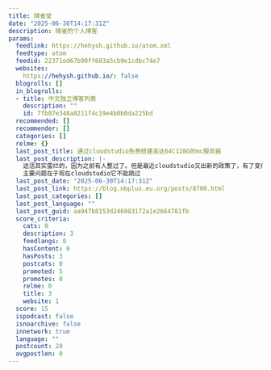 ```yaml
---
title: 晴雀堂
date: "2025-06-30T14:17:31Z"
description: 晴雀的个人博客
params:
  feedlink: https://hehysh.github.io/atom.xml
  feedtype: atom
  feedid: 22371ed67b99ff603a5cb9e1cdbc74e7
  websites:
    https://hehysh.github.io/: false
  blogrolls: []
  in_blogrolls:
  - title: 中文独立博客列表
    description: ""
    id: 7fb87e348a8211f4c19e4b0b0da225bd
  recommended: []
  recommender: []
  categories: []
  relme: {}
  last_post_title: 通过cloudstudio免费搭建高达64C128G的mc服务器
  last_post_description: |-
    这活其实蛮烂的，因为之前有人整过了。但是最近cloudstudio又出新的政策了，有了变化，所以觉得可以再整一整。
    主要问题在于现在cloudstudio它不能跳过
  last_post_date: "2025-06-30T14:17:31Z"
  last_post_link: https://blog.nbplus.eu.org/posts/8700.html
  last_post_categories: []
  last_post_language: ""
  last_post_guid: aa947b8153d246983172a1e2664781fb
  score_criteria:
    cats: 0
    description: 3
    feedlangs: 0
    hasContent: 0
    hasPosts: 3
    postcats: 0
    promoted: 5
    promotes: 0
    relme: 0
    title: 3
    website: 1
  score: 15
  ispodcast: false
  isnoarchive: false
  innetwork: true
  language: ""
  postcount: 20
  avgpostlen: 0
---
```


